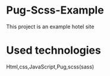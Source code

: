 # Pug-Scss-Example
This project is an example hotel site

# Used technologies
Html,css,JavaScript,Pug,scss(sass)
